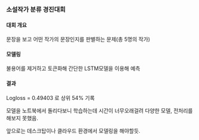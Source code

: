 ### 소설작가 분류 경진대회



#### 대회 개요

문장을 보고 어떤 작가의 문장인지를 판별하는 문제(총 5명의 작가)



#### 모델링

불용어를 제거하고 토큰화해 간단한 LSTM모델을 이용해 예측



#### 결과

Logloss = 0.49403 로 상위 54% 기록

모델을 노트북에서 돌리다보니 학습하는데 시간이 너무오래걸려 다양한 모델, 전처리를 해보지 못했음.

앞으로는 데스크탑이나 클라우드 환경에서 모델링을 해야할듯.